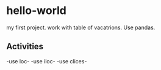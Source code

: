 # hello-world
my first project.
work with table of vacatrions. Use pandas.
## Activities
-use loc-
-use iloc-
-use clices-



